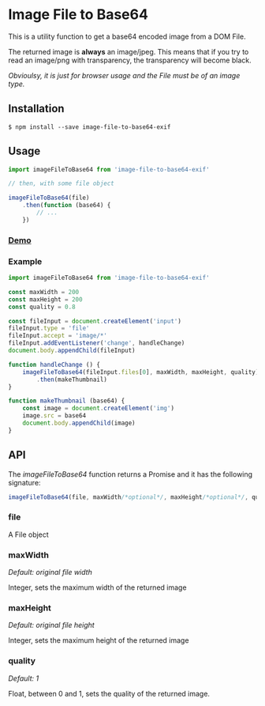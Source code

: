 # Image File to Base64

This is a utility function to get a base64 encoded image from a DOM File.

The returned image is **always** an image/jpeg. This means that if you try to read an image/png with transparency, the transparency will become black.

*Obvioulsy, it is just for browser usage and the File must be of an image type.*

## Installation

```
$ npm install --save image-file-to-base64-exif
```

## Usage

```javascript
import imageFileToBase64 from 'image-file-to-base64-exif'

// then, with some file object

imageFileToBase64(file)
    .then(function (base64) {
        // ...
    })
```

### [Demo](https://repl.it/@iguatemi/image-file-to-base64-exif)

### Example

```javascript
import imageFileToBase64 from 'image-file-to-base64-exif'

const maxWidth = 200
const maxHeight = 200
const quality = 0.8

const fileInput = document.createElement('input')
fileInput.type = 'file'
fileInput.accept = 'image/*'
fileInput.addEventListener('change', handleChange)
document.body.appendChild(fileInput)

function handleChange () {
    imageFileToBase64(fileInput.files[0], maxWidth, maxHeight, quality)
        .then(makeThumbnail)
}

function makeThumbnail (base64) {
    const image = document.createElement('img')
    image.src = base64
    document.body.appendChild(image)
}
```

## API

The *imageFileToBase64* function returns a Promise and it has the following signature:

```javascript
imageFileToBase64(file, maxWidth/*optional*/, maxHeight/*optional*/, quality/*optional*/)
```

### file

 A File object

### maxWidth

*Default: original file width*

Integer, sets the maximum width of the returned image

### maxHeight

*Default: original file height*

Integer, sets the maximum height of the returned image

### quality

*Default: 1*

Float, between 0 and 1, sets the quality of the returned image.
